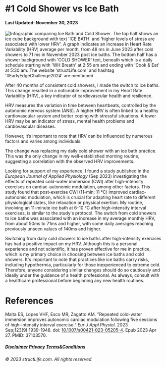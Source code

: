#  \#1 Cold Shower vs Ice Bath  

#### Last Updated: November 30, 2023

![Infographic comparing Ice Bath and Cold Shower. The top half shows an ice cube background with text 'ICE BATH' and 'higher levels of stress are associated with lower HRV'. A graph indicates an increase in Heart Rate Variability (HRV) average per month, from 48 ms in June 2023 after cold showers to 71 ms in November 2023 post ice baths. The bottom half has a shower background with 'COLD SHOWER' text, beneath which is a daily schedule starting with 'WH Breath' at 2:55 am and ending with 'Cook & Eat' at 5:30 am. The website 'structLife.com' and hashtag '#EarlyEdgeChallenge2024' are mentioned.](../images/products/article-2023-11-30-cold-shower-daily-for-40-months-versus-ice-bath-for-few-months.png)


After 40 months of consistent cold showers, I made the switch to ice baths. This change resulted in a noticeable improvement in my Heart Rate Variability (HRV), a key indicator of cardiovascular health and resilience.

HRV measures the variation in time between heartbeats, controlled by the autonomic nervous system (ANS). A higher HRV is often linked to a healthy cardiovascular system and better coping with stressful situations. A lower HRV may be an indicator of stress, mental health problems and cardiovascular diseases.

However, it’s important to note that HRV can be influenced by numerous factors and varies among individuals. 

The change was replacing my daily cold shower with an ice bath practice. This was the only change in my well-established morning routine, suggesting a correlation with the observed HRV improvements.

Looking for support of my experience, I found a study published in the *European Journal of Applied Physiology* (Sep 2023) investigating the effects of repeated cold-water immersion (CWI) after high-intensity exercises on cardiac-autonomic modulation, among other factors. This study found that post-exercise CWI (11-min; 11 °C) improved cardiac-autonomic modulation, which is crucial for adapting heart rate to different physiological states, like relaxation or physical exertion. My routine, involving an 11-minute ice bath at 6-10 °C after high-intensity interval exercises, is similar to the study's protocol. The switch from cold showers to ice baths was associated with an increase in my average monthly HRV, from about 50ms to 71ms and higher, with some daily averages reaching previously unseen values of 140ms and higher. 

Switching from daily cold showers to ice baths after high-intensity exercises has had a positive impact on my HRV. Although this is a personal experience and not scientific, it has proven effective for me in practice, which is my primary choice in choosing between ice baths and cold showers. It's important to note that practices like ice baths carry risks, including hypothermia, particularly for those inexperienced to extreme cold. Therefore, anyone considering similar changes should do so cautiously and ideally under the guidance of a health professional. As always, consult with a healthcare professional before beginning any new health routines.

# References

Malta ES, Lopes VHF, Esco MR, Zagatto AM. "Repeated cold-water immersion improves autonomic cardiac modulation following five sessions of high-intensity interval exercise." *Eur J Appl Physiol.* 2023 Sep;123(9):1939-1948. doi: [10.1007/s00421-023-05205-4](https://doi.org/10.1007/s00421-023-05205-4). Epub 2023 Apr 27. PMID: 37103570.


##### [Disclaimer](/#/about-disclaimer)  [Privacy](/#/about-privacy-policy)  [Terms&Conditions](/#/about-terms-conditions)

###### © 2023 structLife.com. All rights reserved.
